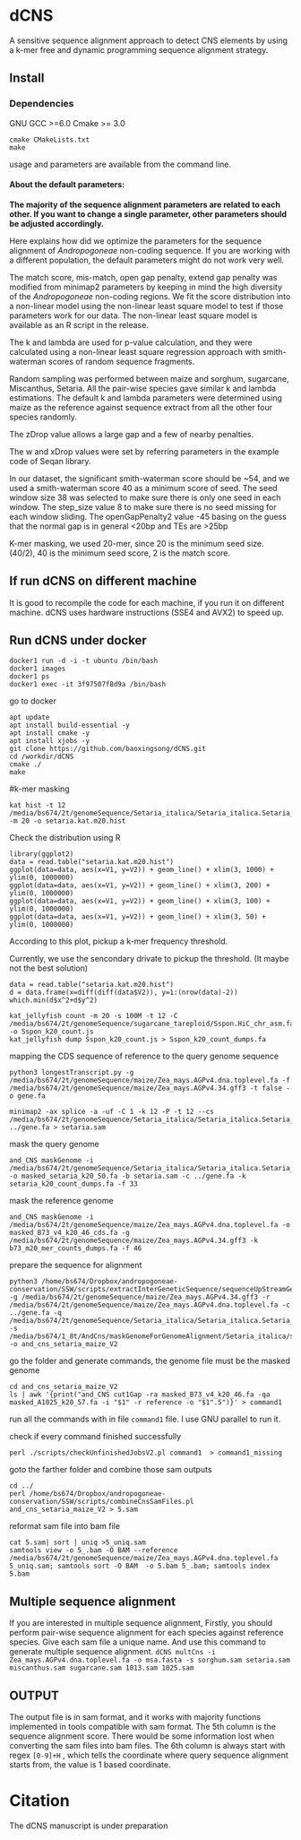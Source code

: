 # dCNS
A sensitive sequence alignment approach to detect CNS elements by using a k-mer free and dynamic programming sequence alignment strategy.



## Install
### Dependencies
GNU GCC >=6.0 
Cmake >= 3.0
```
cmake CMakeLists.txt
make
```
usage and parameters are available from the command line.

#### About the default parameters:

**The majority of the sequence alignment parameters are related to each other. If you want to change a single parameter, other parameters should be adjusted accordingly.**

Here explains how did we optimize the parameters for the sequence alignment of *Andropogoneae* non-coding sequence. If you are working with a different population, the default parameters might do not work very well.

The match score, mis-match, open gap penalty, extend gap penalty was modified from minimap2 parameters by keeping in mind the high diversity of the *Andropogoneae* non-coding regions. We fit the score distribution into a non-linear model using the non-linear least square model to test if those parameters work for our data. The non-linear least square model is available as an R script in the release.

The k and lambda are used for p-value calculation, and they were calculated using a non-linear least square regression approach with smith-waterman scores of random sequence fragments.

Random sampling was performed between maize and sorghum, sugarcane, Miscanthus, Setaria. All the pair-wise species gave similar k and lambda estimations. The default k and lambda parameters were determined using maize as the reference against sequence extract from all the other four species randomly.

The zDrop value allows a large gap and a few of nearby penalties.

The w and xDrop values were set by referring parameters in the example code of Seqan library.

In our dataset, the significant smith-waterman score should be ~54, and we used a smith-waterman score 40 as a minimum score of seed. The seed window size 38 was selected to make sure there is only one seed in each window. The step_size value 8 to make sure there is no seed missing for each window sliding. The openGapPenalty2 value -45 basing on the guess that the normal gap is in general <20bp and TEs are >25bp

K-mer masking, we used 20-mer, since 20 is the minimum seed size. (40/2), 40 is the minimum seed score, 2 is the match score.

## If run dCNS on different machine
It is good to recompile the code for each machine, if you run it on different machine. dCNS uses hardware instructions (SSE4 and AVX2) to speed up.

## Run dCNS under docker

```
docker1 run -d -i -t ubuntu /bin/bash
docker1 images
docker1 ps
docker1 exec -it 3f97507f8d9a /bin/bash
```

go to docker
```
apt update
apt install build-essential -y
apt install cmake -y
apt install xjobs -y
git clone https://github.com/baoxingsong/dCNS.git
cd /workdir/dCNS
cmake ./
make
```


#k-mer masking

```
kat hist -t 12 /media/bs674/2t/genomeSequence/Setaria_italica/Setaria_italica.Setaria_italica_v2.0.dna.toplevel.fa -m 20 -o setaria.kat.m20.hist
```

Check the distribution using R

```
library(ggplot2)
data = read.table("setaria.kat.m20.hist")
ggplot(data=data, aes(x=V1, y=V2)) + geom_line() + xlim(3, 1000) + ylim(0, 1000000)
ggplot(data=data, aes(x=V1, y=V2)) + geom_line() + xlim(3, 200) + ylim(0, 1000000)
ggplot(data=data, aes(x=V1, y=V2)) + geom_line() + xlim(3, 100) + ylim(0, 1000000)
ggplot(data=data, aes(x=V1, y=V2)) + geom_line() + xlim(3, 50) + ylim(0, 1000000)
```

According to this plot, pickup a k-mer frequency threshold.

Currently, we use the sencondary drivate to pickup the threshold. (It maybe not the best solution)
```
data = read.table("setaria.kat.m20.hist")
d = data.frame(x=diff(diff(data$V2)), y=1:(nrow(data)-2))
which.min(d$x^2+d$y^2)

kat_jellyfish count -m 20 -s 100M -t 12 -C /media/bs674/2t/genomeSequence/sugarcane_tareploid/Sspon.HiC_chr_asm.fasta -o Sspon_k20_count.js
kat_jellyfish dump Sspon_k20_count.js > Sspon_k20_count_dumps.fa
```

mapping the CDS sequence of reference to the query genome sequence
```
python3 longestTranscript.py -g /media/bs674/2t/genomeSequence/maize/Zea_mays.AGPv4.dna.toplevel.fa -f /media/bs674/2t/genomeSequence/maize/Zea_mays.AGPv4.34.gff3 -t false -o gene.fa

minimap2 -ax splice -a -uf -C 1 -k 12 -P -t 12 --cs /media/bs674/2t/genomeSequence/Setaria_italica/Setaria_italica.Setaria_italica_v2.0.dna.toplevel.fa ../gene.fa > setaria.sam
```

mask the query genome
```
and_CNS maskGenome -i /media/bs674/2t/genomeSequence/Setaria_italica/Setaria_italica.Setaria_italica_v2.0.dna.toplevel.fa -o masked_setaria_k20_50.fa -b setaria.sam -c ../gene.fa -k setaria_k20_count_dumps.fa -f 33
```

mask the reference genome
```
and_CNS maskGenome -i /media/bs674/2t/genomeSequence/maize/Zea_mays.AGPv4.dna.toplevel.fa -o masked_B73_v4_k20_46_cds.fa -g /media/bs674/2t/genomeSequence/maize/Zea_mays.AGPv4.34.gff3 -k b73_m20_mer_counts_dumps.fa -f 46
```

prepare the sequence for alignment
```
python3 /home/bs674/Dropbox/andropogoneae-conservation/SSW/scripts/extractInterGeneticSequence/sequenceUpStreamGeneAndDownStreamV2.py -g /media/bs674/2t/genomeSequence/maize/Zea_mays.AGPv4.34.gff3 -r /media/bs674/2t/genomeSequence/maize/Zea_mays.AGPv4.dna.toplevel.fa -c ../gene.fa -q /media/bs674/2t/genomeSequence/Setaria_italica/Setaria_italica.Setaria_italica_v2.0.dna.toplevel.fa -s /media/bs674/1_8t/AndCns/maskGenomeForGenomeAlignment/Setaria_italica/setaria.sam -o and_cns_setaria_maize_V2
```



go the folder and generate commands, the genome file must be the masked genome

```
cd and_cns_setaria_maize_V2
ls | awk '{print("and_CNS cut1Gap -ra masked_B73_v4_k20_46.fa -qa masked_A1025_k20_57.fa -i "$1" -r reference -o "$1".5")}' > command1
```

run all the commands with in file `command1` file. I use GNU parallel to run it.

check if every command finished successfully
```
perl ./scripts/checkUnfinishedJobsV2.pl command1  > command1_missing
```

goto the farther folder and combine those sam outputs
```
cd ../
perl /home/bs674/Dropbox/andropogoneae-conservation/SSW/scripts/combineCnsSamFiles.pl  and_cns_setaria_maize_V2 > 5.sam
```

reformat sam file into bam file
```
cat 5.sam| sort | uniq >5_uniq.sam
samtools view -o 5_.bam -O BAM --reference /media/bs674/2t/genomeSequence/maize/Zea_mays.AGPv4.dna.toplevel.fa  5_uniq.sam; samtools sort -O BAM  -o 5.bam 5_.bam; samtools index 5.bam
```
## Multiple sequence alignment
If you are interested in multiple sequence alignment, Firstly, you should perform pair-wise sequence alignment for each species against reference species.
Give each sam file a unique name. And use this command to generate multiple sequence alignment.
`dCNS multCns -i Zea_mays.AGPv4.dna.toplevel.fa -o msa.fasta -s sorghum.sam setaria.sam miscanthus.sam sugarcane.sam 1013.sam 1025.sam`

## OUTPUT
The output file is in sam format, and it works with majority functions implemented in tools compatible with sam format.
The 5th column is the sequence alignment score. There would be some information lost when converting the sam files into bam files.
The 6th column is always start with regex `[0-9]+H` , which tells the coordinate where query sequence alignment starts from, the value is 1 based coordinate.

# Citation
The dCNS manuscript is under preparation

